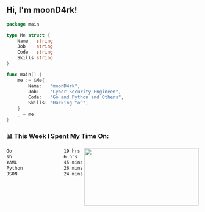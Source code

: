<h2> Hi, I'm moonD4rk!</h2>

```go
package main

type Me struct {
	Name   string
	Job    string
	Code   string
	Skills string
}

func main() {
	me := &Me{
		Name:   "moonD4rk",
		Job:    "Cyber Security Engineer",
		Code:   "Go and Python and Others",
		Skills: "Hacking ^o^",
	}
	_ = me
}
```

<h3>📊 This Week I Spent My Time On:</h3>
<img align='right' src="https://github-readme-stats.vercel.app/api?username=moond4rk&show_icons=true&theme=radical", width="300" height="150">

<!--START_SECTION:waka-->

```txt
Go                   19 hrs 59 mins  █████████████████▒░░░░░░░   69.46 %
sh                   6 hrs           █████▒░░░░░░░░░░░░░░░░░░░   20.89 %
YAML                 45 mins         ▓░░░░░░░░░░░░░░░░░░░░░░░░   02.61 %
Python               26 mins         ▒░░░░░░░░░░░░░░░░░░░░░░░░   01.54 %
JSON                 24 mins         ▒░░░░░░░░░░░░░░░░░░░░░░░░   01.45 %
```

<!--END_SECTION:waka-->


